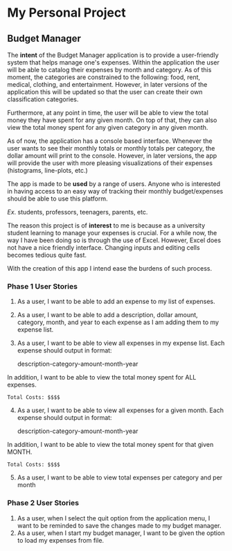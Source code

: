# My Personal Project

## Budget Manager

The **intent** of the Budget Manager application is to provide a 
user-friendly system that helps manage one's expenses. Within the application
the user will be able to catalog their expenses by month and category. 
As of this moment, the categories are constrained to the following: food, rent, medical, 
clothing, and entertainment. However, in later versions of the application this will 
be updated so that the user can create their own classification categories. 

Furthermore, at any point in time, the user will be able to view the total money they 
have spent for any given month. On top of that, they can also view the total money 
spent for any given category in any given month.

As of now, the application has a console based interface. Whenever the user wants 
to see their monthly totals or monthly totals per category, the dollar amount will print
to the console. However, in later versions, the app will provide the user with 
more pleasing visualizations of their expenses (histograms, line-plots, etc.)

The app is made to be **used** by a range of users.
Anyone who is interested in having access to an easy way 
of tracking their monthly budget/expenses should be able to use this platform.

*Ex*. students, professors, teenagers, parents, etc.


The reason this project is of **interest** to me is 
because as a university student learning to manage your expenses is crucial. 
For a while now, the way I have been doing so is through the use of Excel. 
However, Excel does not have a nice friendly interface. Changing inputs and editing cells 
becomes tedious quite fast. 

With the creation of this app I intend ease the
burdens of such process.

### Phase 1 User Stories
1. As a user, I want to be able to add an expense 
to my list of expenses. 
2. As a user, I want to be able to add a description, dollar amount,
category, month, and year to each expense as I am adding 
them to my expense list.
3. As a user, I want to be able to view all expenses in my 
expense list. Each expense should output in format:


    description-category-amount-month-year


In addition, I want to be able to view the total money spent for ALL expenses. 


    Total Costs: $$$$


4. As a user, I want to be able to view all expenses for a 
given month. Each expense should output in format:


    description-category-amount-month-year


In addition, I want to be able to view the total money spent 
for that given MONTH. 


    Total Costs: $$$$


5. As a user, I want to be able to view total expenses
per category and per month

### Phase 2 User Stories
1. As a user, when I select the quit option from the application menu, 
I want to be reminded to save the changes made to my budget manager. 
2. As a user, when I start my budget manager, I want to be given
the option to load my expenses from file. 

